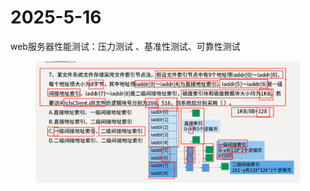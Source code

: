 # 2025-5-16

web服务器性能测试：压力测试 、基准性测试、可靠性测试

<figure><img src="../.gitbook/assets/image (55).png" alt=""><figcaption></figcaption></figure>
